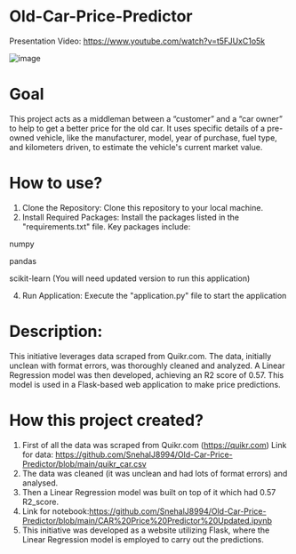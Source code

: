 # Old-Car-Price-Predictor

Presentation Video: https://www.youtube.com/watch?v=t5FJUxC1o5k

![image](https://github.com/SnehalJ8994/Old-Car-Price-Predictor/assets/118697221/1c04d70d-5560-4ca3-987b-4d8933f1ead1)

# Goal
This project acts as a middleman between a “customer” and a “car owner” to help to get a better price for the old car. 
It uses specific details of a pre-owned vehicle, like the manufacturer, model, year of purchase, fuel type, and kilometers driven, to estimate the vehicle's current market value.


# How to use?
1. Clone the Repository: Clone this repository to your local machine.
2. Install Required Packages: Install the packages listed in the "requirements.txt" file. Key packages include:
   
numpy

pandas
          
scikit-learn (You will need updated version to run this application)

4. Run Application: Execute the "application.py" file to start the application





# Description:

This initiative leverages data scraped from Quikr.com. The data, initially unclean with format errors, was thoroughly cleaned and analyzed. A Linear Regression model was then developed, achieving an R2 score of 0.57. This model is used in a Flask-based web application to make price predictions.


# How this project created?

1. First of all the data was scraped from Quikr.com (https://quikr.com) Link for data: https://github.com/SnehalJ8994/Old-Car-Price-Predictor/blob/main/quikr_car.csv
2. The data was cleaned (it was unclean and had lots of format errors) and analysed.
3. Then a Linear Regression model was built on top of it which had 0.57 R2_score.
4. Link for notebook:https://github.com/SnehalJ8994/Old-Car-Price-Predictor/blob/main/CAR%20Price%20Predictor%20Updated.ipynb
5. This initiative was developed as a website utilizing Flask, where the Linear Regression model is employed to carry out the predictions.
